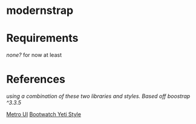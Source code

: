 # modernstrap


# Requirements
*none?* for now at least


# References
*using a combination of these two libraries and styles. Based off boostrap ^3.3.5*

[Metro UI](http://metroui.org.ua/)
[Bootwatch Yeti Style](https://bootswatch.com/yeti/)
